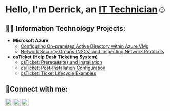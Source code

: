 <h1>Hello, I'm Derrick, an <a href="https://linkedin.com/in/roderrickcourtney">IT Technician</a>☺</h1>

<h2>👨‍💻 Information Technology Projects:</h2>

- <b>Microsoft Azure</b>
  - [Configuring On-premises Active Directory within Azure VMs](https://github.com/roderrickcourtney/Azure-Config-AD)
  - [Network Security Groups (NSGs) and Inspecting Network Protocols](https://github.com/roderrickcourtney/Azure-Network-Protocol)
- <b>osTicket (Help Desk Ticketing System)</b>
  - [osTicket: Prerequisites and Installation](https://github.com/roderrickcourtney/OsTicket-Prereqs)
  - [osTicket: Post-Installation Configuration](https://github.com/roderrickcourtney/Post-Install-Configuration)
  - [osTicket: Ticket Lifecycle Examples](https://github.com/roderrickcourtney/Ticket-Lifecycle)
<h2>🤳Connect with me:</h2>

[<img align="left" alt="Josh | Twitter" width="22px" src="https://cdn.jsdelivr.net/npm/simple-icons@v3/icons/twitter.svg" />][twitter]
[<img align="left" alt="Josh | LinkedIn" width="22px" src="https://cdn.jsdelivr.net/npm/simple-icons@v3/icons/linkedin.svg" />][linkedin]
[<img align="left" alt="Josh | Instagram" width="22px" src="https://cdn.jsdelivr.net/npm/simple-icons@v3/icons/instagram.svg" />][instagram]

[twitter]: https://twitter.com/RoDerrickCo
[instagram]: https://www.instagram.com/roderrickcourtney_it
[linkedin]: https://linkedin.com/in/roderrickcourtney
